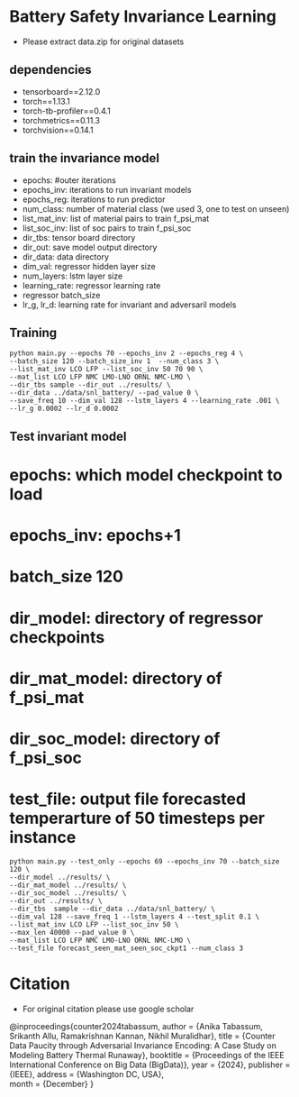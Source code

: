 # Battery Safety Invariance Learning
- Please extract data.zip for original datasets
## dependencies
   - tensorboard==2.12.0
   - torch==1.13.1
   - torch-tb-profiler==0.4.1
   - torchmetrics==0.11.3
   - torchvision==0.14.1 

## train the invariance model
 - epochs: #outer iterations
 - epochs_inv: iterations to run invariant models
 - epochs_reg: iterations to run predictor
 - num_class: number of material class (we used 3, one to test on unseen)
 - list_mat_inv: list of material pairs to train f_psi_mat
 - list_soc_inv: list of soc pairs to train f_psi_soc
 - dir_tbs: tensor board directory
 - dir_out: save model output directory
 - dir_data: data directory
 - dim_val: regressor hidden layer size
 - num_layers: lstm layer size
 - learning_rate: regressor learning rate
 - regressor batch_size
 - lr_g, lr_d: learning rate for invariant and adversaril models

## Training
```
python main.py --epochs 70 --epochs_inv 2 --epochs_reg 4 \
--batch_size 120 --batch_size_inv 1  --num_class 3 \
--list_mat_inv LCO LFP --list_soc_inv 50 70 90 \
--mat_list LCO LFP NMC LMO-LNO ORNL NMC-LMO \
--dir_tbs sample --dir_out ../results/ \
--dir_data ../data/snl_battery/ --pad_value 0 \
--save_freq 10 --dim_val 128 --lstm_layers 4 --learning_rate .001 \
--lr_g 0.0002 --lr_d 0.0002
```
## Test invariant model
# epochs: which model checkpoint to load
# epochs_inv: epochs+1
# batch_size 120 
# dir_model: directory of regressor checkpoints 
# dir_mat_model: directory of f_psi_mat
# dir_soc_model: directory of f_psi_soc
# test_file: output file forecasted temperarture of 50 timesteps per instance 

```
python main.py --test_only --epochs 69 --epochs_inv 70 --batch_size 120 \
--dir_model ../results/ \
--dir_mat_model ../results/ \
--dir_soc_model ../results/ \
--dir_out ../results/ \
--dir_tbs  sample --dir_data ../data/snl_battery/ \
--dim_val 128 --save_freq 1 --lstm_layers 4 --test_split 0.1 \
--list_mat_inv LCO LFP --list_soc_inv 50 \
--max_len 40000 --pad_value 0 \
--mat_list LCO LFP NMC LMO-LNO ORNL NMC-LMO \
--test_file forecast_seen_mat_seen_soc_ckpt1 --num_class 3
```

# Citation
- For original citation please use google scholar

@inproceedings{counter2024tabassum,
  author    = {Anika Tabassum, Srikanth Allu, Ramakrishnan Kannan, Nikhil Muralidhar},
  title     = {Counter Data Paucity through Adversarial Invariance Encoding: A Case Study on Modeling Battery Thermal Runaway},
  booktitle = {Proceedings of the IEEE International Conference on Big Data (BigData)},
  year      = {2024},
  publisher = {IEEE},
  address   = {Washington DC, USA},  
  month     = {December}
}
